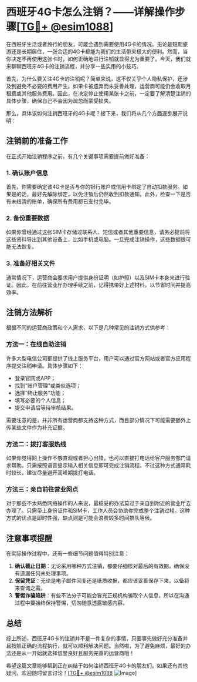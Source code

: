 # 西班牙4G卡怎么注销？——详解操作步骤[[TG💪+ @esim1088](https://t.me/s/esim1088)]

在西班牙生活或者旅行的朋友，可能会遇到需要使用4G卡的情况。无论是短期旅游还是长期居住，一张合适的4G卡都能为我们的生活带来极大的便利。然而，当你决定不再使用这张卡时，如何正确地进行注销就显得尤为重要了。今天，我们就来聊聊西班牙4G卡的注销流程，并分享一些实用的小技巧。

首先，为什么要关注4G卡的注销呢？简单来说，这不仅关乎个人隐私保护，还涉及到避免不必要的费用产生。如果卡被遗弃而未妥善处理，运营商可能仍会收取月租费或其他服务费用。因此，在决定停止使用某张卡之前，一定要了解清楚注销的具体步骤，确保自己不会因为疏忽而蒙受损失。

那么，具体该如何注销西班牙的4G卡呢？接下来，我们将从几个方面逐步展开说明：

## 注销前的准备工作

在正式开始注销程序之前，有几个关键事项需要提前做好准备：

### 1. 确认账户信息
首先，你需要确定该4G卡是否与你的银行账户或信用卡绑定了自动扣款服务。如果是的话，最好先解除绑定，以免注销后仍然收到扣款通知。此外，检查一下是否有未结清的账单，确保所有费用都已支付完毕。

### 2. 备份重要数据
如果你曾经通过这张SIM卡存储过联系人、短信或者其他重要信息，请务必提前将这些资料导出到其他设备上，比如手机或电脑。一旦完成注销操作，这些数据很可能无法恢复。

### 3. 准备好相关文件
通常情况下，运营商会要求用户提供身份证明（如护照）以及SIM卡本身来进行验证。因此，在前往营业厅办理手续之前，记得携带好上述材料，以节省时间并提高效率。

## 注销方法解析

根据不同的运营商政策和个人需求，以下是几种常见的注销方式供参考：

### 方法一：在线自助注销
许多大型电信公司都提供了线上服务平台，用户可以通过官方网站或者官方应用程序提交注销申请。具体步骤如下：
- 登录官网或APP；
- 找到“账户管理”或类似选项；
- 选择“终止服务”功能；
- 填写必要的个人信息；
- 提交申请后等待审核结果。

需要注意的是，并非所有运营商都支持这种方式，而且部分情况下可能需要额外上传某些文件作为补充证据。

### 方法二：拨打客服热线
如果你觉得网上操作不够直观或者担心出错，也可以直接打电话给客户服务部门请求帮助。只需按照语音提示输入相关信息即可完成注销流程。不过这种方式通常耗时较长，建议尽量避开高峰期拨打电话。

### 方法三：亲自前往营业网点
对于那些不太熟悉网络操作的人来说，最稳妥的办法莫过于亲自到附近的营业厅去办理了。只需带上身份证件和SIM卡，工作人员会协助你完成整个注销过程。这种方式的优点是即时性强，缺点则是可能会浪费较多时间排队等候。

## 注意事项提醒

在实际操作过程中，还有一些细节问题值得特别注意：

1. **确认截止日期**：无论采用哪种方式注销，都要仔细核对最后的有效期，确保没有遗漏任何未处理事项。
2. **保留凭证**：无论是电子邮件回复还是纸质收据，都应该妥善保存下来，以备将来查询之需。
3. **警惕诈骗陷阱**：有些不法分子可能会冒充正规机构骗取个人信息，所以在沟通过程中要始终保持警惕，切勿随意透露敏感内容。

## 总结

综上所述，西班牙4G卡的注销并不是一件复杂的事情，只要事先做好充分准备并且按照正确的流程执行，就可以顺利解决问题。当然啦，为了避免麻烦，最好的办法还是从一开始就选择信誉良好且服务完善的运营商哦！

希望这篇文章能够帮到正在纠结于如何注销西班牙4G卡的朋友们。如果还有其他疑问，欢迎随时留言讨论！[[TG💪+ @esim1088](https://t.me/s/esim1088) ![Image](https://i.postimg.cc/4NQfJmqS/Snipaste-2025-05-13-00-14-12.png)]